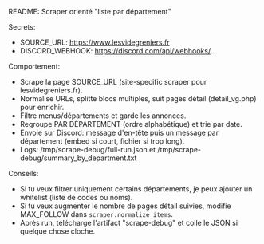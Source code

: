 README: Scraper orienté "liste par département"

Secrets:
- SOURCE_URL: https://www.lesvidegreniers.fr
- DISCORD_WEBHOOK: https://discord.com/api/webhooks/...

Comportement:
- Scrape la page SOURCE_URL (site-specific scraper pour lesvidegreniers.fr).
- Normalise URLs, splitte blocs multiples, suit pages détail (detail_vg.php) pour enrichir.
- Filtre menus/départements et garde les annonces.
- Regroupe PAR DÉPARTEMENT (ordre alphabétique) et trie par date.
- Envoie sur Discord: message d'en-tête puis un message par département (embed si court, fichier si trop long).
- Logs: /tmp/scrape-debug/full-run.json et /tmp/scrape-debug/summary_by_department.txt

Conseils:
- Si tu veux filtrer uniquement certains départements, je peux ajouter un whitelist (liste de codes ou noms).
- Si tu veux augmenter le nombre de pages détail suivies, modifie MAX_FOLLOW dans `scraper.normalize_items`.
- Après run, télécharge l'artifact "scrape-debug" et colle le JSON si quelque chose cloche.
